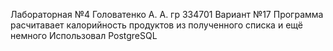 Лабораторная №4
Головатенко А. А.
гр 334701
Вариант №17
Программа расчитавает калорийность продуктов из полученного списка и ещё немного
Использовал PostgreSQL